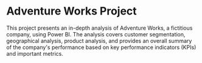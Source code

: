 # Adventure Works Project
 This project presents an in-depth analysis of Adventure Works, a fictitious company, using Power BI. The analysis covers customer segmentation, geographical analysis, product analysis, and provides an overall summary of the company's performance based on key performance indicators (KPIs) and important metrics.
